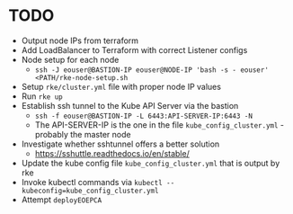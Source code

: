 # TODO

* Output node IPs from terraform
* Add LoadBalancer to Terraform with correct Listener configs
* Node setup for each node
  * `ssh -J eouser@BASTION-IP eouser@NODE-IP 'bash -s - eouser' <PATH/rke-node-setup.sh`
* Setup `rke/cluster.yml` file with proper node IP values
* Run `rke up`
* Establish ssh tunnel to the Kube API Server via the bastion
  * `ssh -f eouser@BASTION-IP -L 6443:API-SERVER-IP:6443 -N`
  * The API-SERVER-IP is the one in the file `kube_config_cluster.yml` - probably the master node
* Investigate whether sshtunnel offers a better solution
  * https://sshuttle.readthedocs.io/en/stable/
* Update the kube config file `kube_config_cluster.yml` that is output by rke
* Invoke kubectl commands via `kubectl --kubeconfig=kube_config_cluster.yml`
* Attempt `deployEOEPCA`
